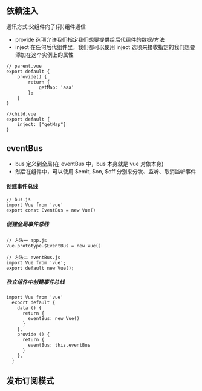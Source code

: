 ## 依赖注入

通讯方式:父组件向子(孙)组件通信

- provide 选项允许我们指定我们想要提供给后代组件的数据/方法
- inject 在任何后代组件里，我们都可以使用 inject 选项来接收指定的我们想要添加在这个实例上的属性

```
// parent.vue
export default {
    provide() {
        return {
            getMap: 'aaa'
        };
    }
}

//child.vue
export default {
    inject: ["getMap"]
}
```

## eventBus

- bus 定义到全局(在 eventBus 中，bus 本身就是 vue 对象本身)
- 然后在组件中，可以使用 $emit, $on, \$off 分别来分发、监听、取消监听事件

#### 创建事件总线

```
// bus.js
import Vue from 'vue'
export const EventBus = new Vue()
```

##### 创建全局事件总线

```
// 方法一 app.js
Vue.prototype.$EventBus = new Vue()
```

```
// 方法二 eventBus.js
import Vue from 'vue';
export default new Vue();
```

##### 独立组件中创建事件总线

```
import Vue from 'vue'
  export default {
    data () {
      return {
        eventBus: new Vue()
      }
    },
    provide () {
      return {
        eventBus: this.eventBus
      }
    },
  }
```

## 发布订阅模式
